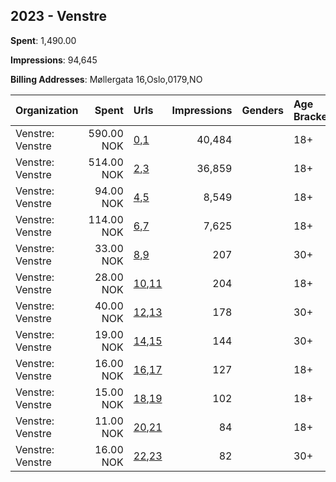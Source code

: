 ## 2023 - Venstre 
**Spent**: 1,490.00

**Impressions**: 94,645

**Billing Addresses**: Møllergata 16,Oslo,0179,NO

|Organization|Spent|Urls|Impressions|Genders|Age Brackets|Country Codes|
|:---|---:|:---|---:|:---|:---|:---|
|Venstre: Venstre|590.00 NOK|[0](https://www.snap.com/political-ads/asset/2952583a82f73b6e0c8dfcc3fc650129659370261c820f5b5fc21023fd6183fe?mediaType=mp4),[1](https://www.snap.com/political-ads/asset/2097c4148b49a67a0ab4605319e320fffde92ad318a1074521f9ea81f5215d67?mediaType=png)|40,484||18+|norway|
|Venstre: Venstre|514.00 NOK|[2](https://www.snap.com/political-ads/asset/5ef770eb04b7f58076f3ff5c29c0738597db22bdb7013ca1465a53dbaeed3644?mediaType=mp4),[3](https://www.snap.com/political-ads/asset/2097c4148b49a67a0ab4605319e320fffde92ad318a1074521f9ea81f5215d67?mediaType=png)|36,859||18+|norway|
|Venstre: Venstre|94.00 NOK|[4](https://www.snap.com/political-ads/asset/ccd504b77e1da4e977c5fa2098bfa3a6f598f3f5df52c042e74fdd36f22377f9?mediaType=mp4),[5](https://www.snap.com/political-ads/asset/2097c4148b49a67a0ab4605319e320fffde92ad318a1074521f9ea81f5215d67?mediaType=png)|8,549||18+|norway|
|Venstre: Venstre|114.00 NOK|[6](https://www.snap.com/political-ads/asset/5766199ec67b25a4033dc5fee390bd42861c496d774402f8ec0ef4cf954ebb73?mediaType=mp4),[7](https://www.snap.com/political-ads/asset/2097c4148b49a67a0ab4605319e320fffde92ad318a1074521f9ea81f5215d67?mediaType=png)|7,625||18+|norway|
|Venstre: Venstre|33.00 NOK|[8](https://www.snap.com/political-ads/asset/5766199ec67b25a4033dc5fee390bd42861c496d774402f8ec0ef4cf954ebb73?mediaType=mp4),[9](https://www.snap.com/political-ads/asset/2097c4148b49a67a0ab4605319e320fffde92ad318a1074521f9ea81f5215d67?mediaType=png)|207||30+|norway|
|Venstre: Venstre|28.00 NOK|[10](https://www.snap.com/political-ads/asset/5ef770eb04b7f58076f3ff5c29c0738597db22bdb7013ca1465a53dbaeed3644?mediaType=mp4),[11](https://www.snap.com/political-ads/asset/2097c4148b49a67a0ab4605319e320fffde92ad318a1074521f9ea81f5215d67?mediaType=png)|204||18+|norway|
|Venstre: Venstre|40.00 NOK|[12](https://www.snap.com/political-ads/asset/2952583a82f73b6e0c8dfcc3fc650129659370261c820f5b5fc21023fd6183fe?mediaType=mp4),[13](https://www.snap.com/political-ads/asset/2097c4148b49a67a0ab4605319e320fffde92ad318a1074521f9ea81f5215d67?mediaType=png)|178||30+|norway|
|Venstre: Venstre|19.00 NOK|[14](https://www.snap.com/political-ads/asset/ccd504b77e1da4e977c5fa2098bfa3a6f598f3f5df52c042e74fdd36f22377f9?mediaType=mp4),[15](https://www.snap.com/political-ads/asset/2097c4148b49a67a0ab4605319e320fffde92ad318a1074521f9ea81f5215d67?mediaType=png)|144||30+|norway|
|Venstre: Venstre|16.00 NOK|[16](https://www.snap.com/political-ads/asset/2952583a82f73b6e0c8dfcc3fc650129659370261c820f5b5fc21023fd6183fe?mediaType=mp4),[17](https://www.snap.com/political-ads/asset/2097c4148b49a67a0ab4605319e320fffde92ad318a1074521f9ea81f5215d67?mediaType=png)|127||18+|norway|
|Venstre: Venstre|15.00 NOK|[18](https://www.snap.com/political-ads/asset/ccd504b77e1da4e977c5fa2098bfa3a6f598f3f5df52c042e74fdd36f22377f9?mediaType=mp4),[19](https://www.snap.com/political-ads/asset/2097c4148b49a67a0ab4605319e320fffde92ad318a1074521f9ea81f5215d67?mediaType=png)|102||18+|norway|
|Venstre: Venstre|11.00 NOK|[20](https://www.snap.com/political-ads/asset/5766199ec67b25a4033dc5fee390bd42861c496d774402f8ec0ef4cf954ebb73?mediaType=mp4),[21](https://www.snap.com/political-ads/asset/2097c4148b49a67a0ab4605319e320fffde92ad318a1074521f9ea81f5215d67?mediaType=png)|84||18+|norway|
|Venstre: Venstre|16.00 NOK|[22](https://www.snap.com/political-ads/asset/5ef770eb04b7f58076f3ff5c29c0738597db22bdb7013ca1465a53dbaeed3644?mediaType=mp4),[23](https://www.snap.com/political-ads/asset/2097c4148b49a67a0ab4605319e320fffde92ad318a1074521f9ea81f5215d67?mediaType=png)|82||30+|norway|
